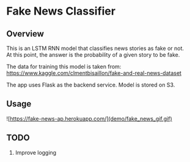 # Fake News Classifier
## Overview
This is an LSTM RNN model that classifies news stories as fake or not.  
At this point, the answer is the probability of a given story to be fake.

The data for training this model is taken from: https://www.kaggle.com/clmentbisaillon/fake-and-real-news-dataset

The app uses Flask as the backend service. Model is stored on S3.

## Usage
![https://fake-news-ap.herokuapp.com/](demo/fake_news_gif.gif)

## TODO
1. Improve logging